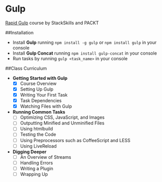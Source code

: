# Gulp
[Rapid Gulp](https://stackskills.com/courses/enrolled/50329) course by StackSkills and PACKT

##Installation
- Install **Gulp** running `npm install -g gulp` or `npm install gulp` in your console
- Install **Gulp Concat** running `npm install gulp-concat` in your console
- Run tasks by running `gulp <task_name>` in your console

##Class Curriculum
- **Getting Started with Gulp**
	- [x] Course Overview
	- [x] Setting Up Gulp
	- [x] Writing Your First Task
	- [x] Task Dependencies
	- [x] Watching Files with Gulp
- **Running Common Tasks**
	- [ ] Optimizing CSS, JavaScript, and Images
	- [ ] Outputting Minified and Unminified Files
	- [ ] Using htmlbuild
	- [ ] Testing the Code
	- [ ] Using Preprocessors such as CoffeeScript and LESS
	- [ ] Using LiveReload
- **Digging Deeper**
	- [ ] An Overview of Streams
	- [ ] Handling Errors
	- [ ] Writing a Plugin
	- [ ] Wrapping Up
